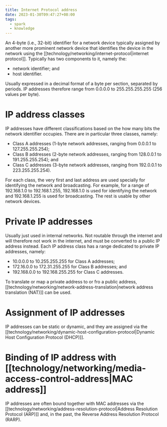 ```yaml
---
title: Internet Protocol address
date: 2023-01-30T09:47:27+08:00
tags:
  - spark
  - knowledge
---
```


An 4-byte (i.e., 32-bit) identifier for a network device typically assigned by another more prominent network device that identifies the device in the network using the [[technology/networking/internet-protocol|internet protocol]]. Typically has two components to it, namely the:
- network identifier; and
- host identifier.

Usually expressed in a decimal format of a byte per section, separated by periods. IP addresses therefore range from 0.0.0.0 to 255.255.255.255 (256 values per byte).

# IP address classes

IP addresses have different classifications based on the how many bits the network identifier occupies. There are in particular three classes, namely:
- Class A addresses (1-byte network addresses, ranging from 0.0.0.1 to 127.255.255.254);
- Class B addresses (2-byte network addresses, ranging from 128.0.0.1 to 191.255.255.254); and
- Class C addresses (3-byte network addresses, ranging from 192.0.0.1 to 223.255.255.254).

For each class, the very first and last address are used specially for identifying the network and broadcasting. For example, for a range of 192.168.1.0 to 192.168.1.255, 192.168.1.0 is used for identifying the network and 192.168.1.255 is used for broadcasting. The rest is usable by other network devices.

# Private IP addresses

Usually just used in internal networks. Not routable through the internet and will therefore not work in the internet, and must be converted to a public IP address instead. Each IP address class has a range dedicated to private IP addresses, namely:
- 10.0.0.0 to 10.255.255.255 for Class A addresses;
- 172.16.0.0 to 172.31.255.255 for Class B addresses; and
- 192.168.0.0 to 192.168.255.255 for Class C addresses.

To translate or map a private address to or fro a public address, [[technology/networking/network-address-translation|network address translation (NAT)]] can be used.

# Assignment of IP addresses

IP addresses can be static or dynamic, and they are assigned via the [[technology/networking/dynamic-host-configuration-protocol|Dynamic Host Configuration Protocol (DHCP)]].

# Binding of IP address with [[technology/networking/media-access-control-address|MAC address]]

IP addresses are often bound together with MAC addresses via the [[technology/networking/address-resolution-protocol|Address Resolution Protocol (ARP)]] and, in the past, the Reverse Address Resolution Protocol (RARP).